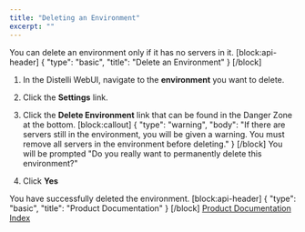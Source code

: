 ```yaml
---
title: "Deleting an Environment"
excerpt: ""
---
```

You can delete an environment only if it has no servers in it.
[block:api-header]
{
  "type": "basic",
  "title": "Delete an Environment"
}
[/block]
1. In the Distelli WebUI, navigate to the **environment** you want to delete.
2. Click the **Settings** link.
3. Click the **Delete Environment** link that can be found in the Danger Zone at the bottom.
[block:callout]
{
  "type": "warning",
  "body": "If there are servers still in the environment, you will be given a warning. You must remove all servers in the environment before deleting."
}
[/block]
You will be prompted "Do you really want to permanently delete this environment?"

4. Click **Yes**

You have successfully deleted the environment.
[block:api-header]
{
  "type": "basic",
  "title": "Product Documentation"
}
[/block]
[Product Documentation Index](doc:product-documentation-index)